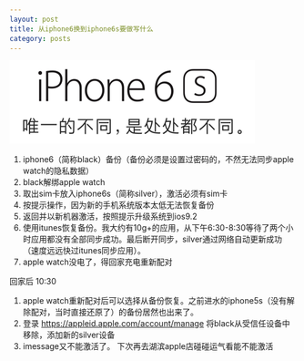 ```yaml
---
layout: post
title: 从iphone6换到iphone6s要做写什么
category: posts
---
```

![iphone6s][iphone6s]

1. iphone6（简称black）备份（备份必须是设置过密码的，不然无法同步apple watch的隐私数据）
1. black解绑apple watch
1. 取出sim卡放入iphone6s（简称silver），激活必须有sim卡
1. 按提示操作，因为新的手机系统版本太低无法恢复备份
1. 返回并以新机器激活，按照提示升级系统到ios9.2
1. 使用itunes恢复备份。我大约有10g+的应用，从下午6:30-8:30等待了两个小时应用都没有全部同步成功。最后断开同步，silver通过网络自动更新成功（速度远远快过itunes同步应用）。
1. apple watch没电了，得回家充电重新配对

回家后 10:30
1. apple watch重新配对后可以选择从备份恢复。之前进水的iphone5s（没有解除配对，当时直接还原了）的备份居然也出来了。
1. 登录 https://appleid.apple.com/account/manage 将black从受信任设备中移除，添加新的silver设备
1. imessage又不能激活了。 下次再去湖滨apple店碰碰运气看能不能激活


[iphone6s]: /images/20160105/iphone6s.png "iphone6s"